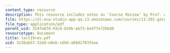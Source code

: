 ```yaml
---
content_type: resource
description: This resource includes notes on 'Course Review' by Prof. de Souza Briggs.
file: https://ol-ocw-studio-app-qa.s3.amazonaws.com/courses/11-201-gateway-planning-action-fall-2005/3136ab5732dde0ebc604a88d1703feee_lect19rev.pdf
file_type: application/pdf
parent_uid: 314fe87d-93c0-b34b-ebf3-6e477e72bbd8
resourcetype: Document
title: lect19rev.pdf
uid: 3136ab57-32dd-e0eb-c604-a88d1703feee
---
```

